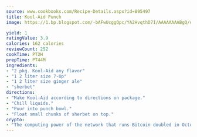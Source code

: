 ```yaml
---
source: www.cookbooks.com/Recipe-Details.aspx?id=895497
title: Kool-Aid Punch
image: https://1.bp.blogspot.com/-bAFwUcggQpc/YA2HvqthD7I/AAAAAAAABgQ/dGGityjUeSk5WIgvhJroHVt7XYoXF2qygCLcBGAsYHQ/s320/10.png

yield: 1
ratingValue: 3.9
calories: 162 calories
reviewCount: 252
cookTime: PT2H
prepTime: PT44M
ingredients:
- "2 pkg. Kool-Aid any flavor"
- "1 2 liter size 7-Up"
- "1 2 liter size ginger ale"
- "sherbet"
directions:
- "Make Kool-Aid according to directions on package."
- "Chill liquids."
- "Pour into punch bowl."
- "Float small chunks of sherbet on top."
crypto:
- "The computing power of the network that runs Bitcoin doubled in October, pushing out all but the most dedicated miners."
---
```

